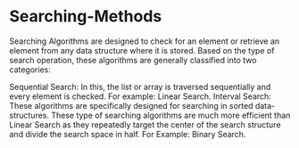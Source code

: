 # Searching-Methods

Searching Algorithms are designed to check for an element or retrieve an element from any data structure where it is stored. Based on the type of search operation, these algorithms are generally classified into two categories:

Sequential Search: In this, the list or array is traversed sequentially and every element is checked. For example: Linear Search.
Interval Search: These algorithms are specifically designed for searching in sorted data-structures. These type of searching algorithms are much more efficient than Linear Search as they repeatedly target the center of the search structure and divide the search space in half. For Example: Binary Search.

